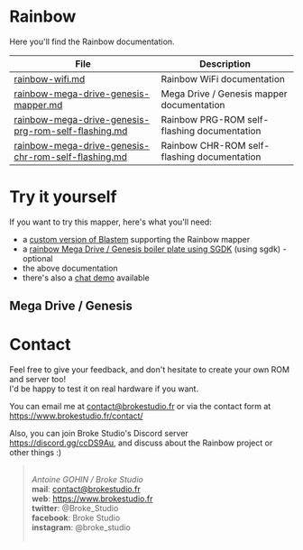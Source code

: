 # Rainbow

Here you'll find the Rainbow documentation.

| File                                                                                                       | Description                                 |
| ---------------------------------------------------------------------------------------------------------- | ------------------------------------------- |
| [rainbow-wifi.md](../rainbow-wifi.md)                                                                         | Rainbow WiFi documentation                  |
| [rainbow-mega-drive-genesis-mapper.md](rainbow-mega-drive-genesis-mapper.md)                               | Mega Drive / Genesis mapper documentation   |
| [rainbow-mega-drive-genesis-prg-rom-self-flashing.md](rainbow-mega-drive-genesis-prg-rom-self-flashing.md) | Rainbow PRG-ROM self-flashing documentation |
| [rainbow-mega-drive-genesis-chr-rom-self-flashing.md](rainbow-mega-drive-genesis-chr-rom-self-flashing.md) | Rainbow CHR-ROM self-flashing documentation |

# Try it yourself

If you want to try this mapper, here's what you'll need:
- a [custom version of Blastem](https://brokestudio.fr/rainbow/blastem) supporting the Rainbow mapper
- a [rainbow Mega Drive / Genesis boiler plate using SGDK](https://github.com/BrokeStudio/rainbow-mega-drive-genesis-boiler-plate) (using sgdk) - optional
- the above documentation
- there's also a [chat demo](https://github.com/BrokeStudio/rainbow-chat) available

## Mega Drive / Genesis

# Contact

Feel free to give your feedback, and don't hesitate to create your own ROM and server too!  
I'd be happy to test it on real hardware if you want.

You can email me at contact@brokestudio.fr or via the contact form at https://www.brokestudio.fr/contact/

Also, you can join Broke Studio's Discord server https://discord.gg/ccDS9Au, and discuss about the Rainbow project or other things :)

> &nbsp;  
> *Antoine GOHIN / Broke Studio*  
> **mail**: contact@brokestudio.fr  
> **web**: https://www.brokestudio.fr  
> **twitter**: @Broke_Studio  
> **facebook**: Broke Studio  
> **instagram**: @broke_studio  
> &nbsp;
